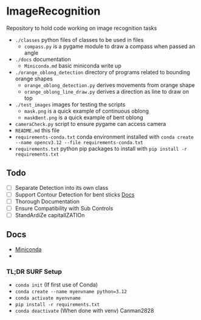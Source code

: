 # ImageRecognition
Repository to hold code working on image recognition tasks

- `./classes` python files of classes to be used in files
  - `compass.py` is a pygame module to draw a compass when passed an angle
- `./docs` documentation
  - `Miniconda.md` basic miniconda write up
- `./orange_oblong_detection` directory of programs related to bounding orange shapes
  - `orange_oblong_detection.py` derives movements from orange shape
  - `orange_oblong_line_draw.py` derives a direction as line to draw on top
- `./test_images` images for testing the scripts
  - `mask.png` is a quick example of continuous oblong
  - `maskBent.png` is a quick example of bent oblong
- `cameraCheck.py` script to ensure pygame can access camera
- `README.md` this file
- `requirements-conda.txt` conda environment installed with `conda create --name opencv3.12 --file requirements-conda.txt` 
- `requirements.txt` python pip packages to install with `pip install -r requirements.txt`

## Todo
- [ ] Separate Detection into its own class
- [ ] Support Contour Detection for bent sticks [Docs](https://docs.opencv.org/3.4/dd/d49/tutorial_py_contour_features.html)
- [ ] Thorough Documentation
- [ ] Ensure Compatibility with Sub Controls
- [ ] StandArdiZe capitalIZATIOn

## Docs
- [Miniconda](./docs/Miniconda.md)
- 
### TL;DR SURF Setup
- `conda init` (If first use of Conda)
- `conda create --name myenvname python=3.12`
- `conda activate myenvname`
- `pip install -r requirements.txt`
- `conda deactivate` (When done with venv)
Canman2828
